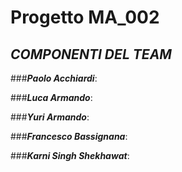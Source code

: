 # Progetto MA_002
## _COMPONENTI DEL TEAM_

###___Paolo Acchiardi___:

###___Luca Armando___:

###___Yuri Armando___:

###___Francesco Bassignana___:

###___Karni Singh Shekhawat___:
